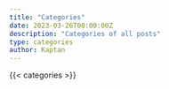 ```yaml
---
title: "Categories"
date: 2023-03-26T00:00:00Z
description: "Categories of all posts"
type: categories
author: Kaptan
---
```


{{< categories >}}
